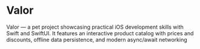 # Valor
Valor — a pet project showcasing practical iOS development skills with Swift and SwiftUI. It features an interactive product catalog with prices and discounts, offline data persistence, and modern async/await networking
